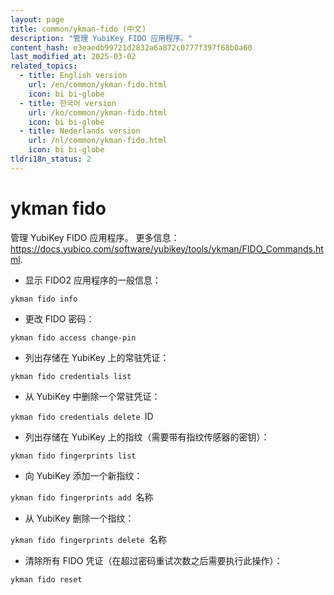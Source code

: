 ```yaml
---
layout: page
title: common/ykman-fido (中文)
description: "管理 YubiKey FIDO 应用程序。"
content_hash: e3eaedb99721d2832a6a872c0777f397f68b0a60
last_modified_at: 2025-03-02
related_topics:
  - title: English version
    url: /en/common/ykman-fido.html
    icon: bi bi-globe
  - title: 한국어 version
    url: /ko/common/ykman-fido.html
    icon: bi bi-globe
  - title: Nederlands version
    url: /nl/common/ykman-fido.html
    icon: bi bi-globe
tldri18n_status: 2
---
```

# ykman fido

管理 YubiKey FIDO 应用程序。
更多信息：<https://docs.yubico.com/software/yubikey/tools/ykman/FIDO_Commands.html>.

- 显示 FIDO2 应用程序的一般信息：

`ykman fido info`

- 更改 FIDO 密码：

`ykman fido access change-pin`

- 列出存储在 YubiKey 上的常驻凭证：

`ykman fido credentials list`

- 从 YubiKey 中删除一个常驻凭证：

`ykman fido credentials delete `<span class="tldr-var badge badge-pill bg-dark-lm bg-white-dm text-white-lm text-dark-dm font-weight-bold">ID</span>

- 列出存储在 YubiKey 上的指纹（需要带有指纹传感器的密钥）：

`ykman fido fingerprints list`

- 向 YubiKey 添加一个新指纹：

`ykman fido fingerprints add `<span class="tldr-var badge badge-pill bg-dark-lm bg-white-dm text-white-lm text-dark-dm font-weight-bold">名称</span>

- 从 YubiKey 删除一个指纹：

`ykman fido fingerprints delete `<span class="tldr-var badge badge-pill bg-dark-lm bg-white-dm text-white-lm text-dark-dm font-weight-bold">名称</span>

- 清除所有 FIDO 凭证（在超过密码重试次数之后需要执行此操作）：

`ykman fido reset`
